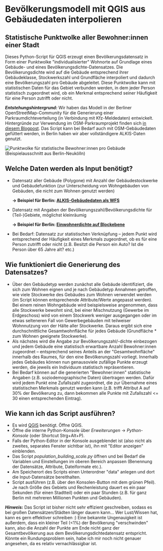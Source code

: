 # Bevölkerungsmodell mit QGIS aus Gebäudedaten interpolieren
## Statistische Punktwolke aller Bewohner:innen einer Stadt

Dieses Python-Script für QGIS erzeugt einen Bevölkerungsdatensatz in Form einer Punktwolke "individualisierter" Wohnorte auf Grundlage eines Gebäude- und eines Bevölkerungsdichte-Datensatzes. Die Bevölkerungsdichte wird auf die Gebäude entsprechend ihrer Gebäudeklasse, Stockwerkszahl und Grundfläche interpoliert und dadurch eine Bevölkerungszahl pro Gebäude abgeleitet. Diese Punktwolke kann mit statistischen Daten für das Gebiet verbunden werden, in dem jeder Person statistisch zugeordnet wird, ob ein Merkmal entsprechend seiner Häufigkeit für eine Person zutrifft oder nicht.

***Entstehungshintergrund:*** Wir haben das Modell in der Berliner OpenStreetMap-Community für die Generierung einer Parkraumdichteverteilung (in Verbindung mit Kfz-Meldedaten) entwickelt. Hintergründe zur Verwendung im OSM-Parkraumprojekt finden sich [in diesem Blogpost](https://parkraum.osm-verkehrswende.org/posts/2021-03-13-opendata/). Das Script kann bei Bedarf auch mit OSM-Gebäudedaten gefüttert werden, in Berlin haben wir aber vollständigere ALKIS-Daten genutzt.

![Punktwolke für statistische Bewohner:innen pro Gebäude (Beispielausschnitt aus Berlin-Neukölln)](https://wiki.openstreetmap.org/w/images/d/d4/Bev%C3%B6lkerungsdichte_Neuk%C3%B6lln_dot_sample.jpg)

## Welche Daten werden als Input benötigt?
- Datensatz aller Gebäude (Polygone) mit Anzahl der Gebäudestockwerke und Gebäudefunktion (zur Unterscheidung von Wohngebäuden von Gebäuden, die nicht zum Wohnen genutzt werden)

  **→ Beispiel für Berlin: [ALKIS-Gebäudedaten als WFS](https://fbinter.stadt-berlin.de/fb/wfs/data/senstadt/s_wfs_alkis_gebaeudeflaechen)**
- Datensatz mit Angaben der Bevölkerungszahl/Bevölkerungsdichte für (Teil-)Gebiete, möglichst kleinräumig

  **→ Beispiel für Berlin: [Einwohnerdichte auf Blockebene](https://fbinter.stadt-berlin.de/fb/wfs/data/senstadt/s06_06ewdichte2021)**

- Bei Bedarf: Datensatz zur statistischen Verknüpfung – jedem Punkt wird entsprechend der Häufigkeit eines Merkmals zugeordnet, ob es für eine Person zutrifft oder nicht (z.B. Besitzt die Person ein Auto? Ist die Person über 65 Jahre alt? etc.)

## Wie funktioniert die Generierung des Datensatzes?
- Über den Gebäudetyp werden zunächst alle Gebäude identifiziert, die sich zum Wohnen eignen und je nach Gebäudetyp Annahmen getroffen, wie viele Stockwerke des Gebäudes zum Wohnen verwendet werden (im Script können entsprechende Attribute/Werte angepasst werden). Bei einem reinen Wohngebäude wird beispielsweise angenommen, dass alle Stockwerke bewohnt sind, bei einer Mischnutzung (Gewerbe im Erdgeschoss) wird von einem Stockwerk weniger ausgegangen oder im etwas selteneren Fall von Gewerbegebäuden mit teilweiser Wohnnutzung von der Hälte aller Stockwerke. Daraus ergibt sich eine durchschnittliche Gesamtwohnfläche für jedes Gebäude (Grundfläche * zum Wohnen geeignete Stockwerke).
- Als nächstes wird die Angabe zur Bevölkerungszahl/-dichte einbezogen und jedem Gebäude eine statistisch erwartbare Anzahl Bewohner:innen zugeordnet – entsprechend seines Anteils an der "Gesamtwohnfläche" innerhalb des Raumes, für den eine Bevölkerungszahl vorliegt. Innerhalb jedes Gebäudes können nun genausoviele zufällige Punkte erzeugt werden, die jeweils ein Individuum statistisch repräsentieren.
- Bei Bedarf können auf die generierten "Bewohner:innen" statistische Angaben (z.B. soziodemographische Daten) übertragen werden. Dafür wird jedem Punkt eine Zufallszahl zugeordnet, die zur Übernahme eines statistischen Merkmals genutzt werden kann (z.B. trifft Attribut A auf 30% der Bevölkerung zu, dann bekommen alle Punkte mit Zufallszahl <= 30 einen entsprechenden Eintrag).

## Wie kann ich das Script ausführen?
- Es wird [QGIS](https://de.wikipedia.org/wiki/QGIS) benötigt. Öffne QGIS.
- Öffne die interne Python-Konsole über *Erweiterungen* → *Python-Konsole* (oder Shortcut Strg+Alt+P).
- Falls der Python-Editor in der Konsole ausgeblendet ist (also nicht als zweites, separates Fenster sichtbar ist), ihn mit "Editor anzeigen" einblenden.
- Das Script *population_building_scale.py* öffnen und bei Bedarf die Variablen und Einstellungen im oberen Bereich anpassen (Benennung der Datensätze, Attribute, Dateiformate etc.).
- Am Speicherort des Scripts einen Unterordner "data" anlegen und dort die Input-Datensätze bereithalten.
- Script ausführen (z.B. über den Konsolen-Button mit dem grünen Pfeil). Je nach Größe des Gebiets und Rechenleistung dauert es ein paar Sekunden (für einen Stadtteil) oder ein paar Stunden (z.B. für ganz Berlin mit mehreren Millionen Punkten und Gebäuden).

***Hinweis:*** Das Script ist bisher nicht sehr effizient geschreiben, sodass es bei großen Datensätzen/Städten länger dauern kann... Wer Lust/Wissen hat, kann es gern effektiver schreiben :) Eine bekannte Ungenauigkeit ist außerdem, dass ein kleiner Teil (<1%) der Bevölkerung "verschwinden" kann, also die Anzahl der Punkte am Ende nicht ganz der Gesamtbevölkerung aus dem Bevölkerungsdichtedatensatz entspricht. Könnte ein Rundungsproblem sein, habe ich mir noch nicht genauer angesehen, da es relativ vernachlässigbar ist.
